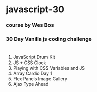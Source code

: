 # javascript-30

### course by Wes Bos

### 30 Day Vanilla js coding challenge

#

1. JavaScript Drum Kit
2. JS + CSS Clock
3. Playing with CSS Variables and JS
4. Array Cardio Day 1
5. Flex Panels Image Gallery
6. Ajax Type Ahead
